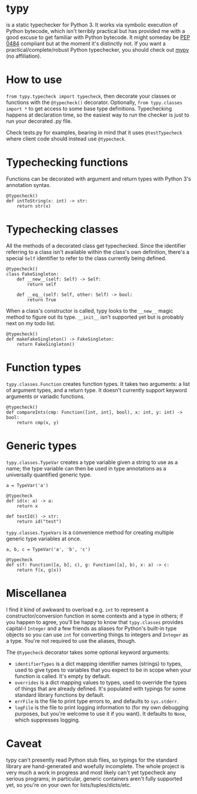 # typy
is a static typechecker for Python 3. It works via symbolic execution of Python bytecode, which isn't terribly practical but has provided me with a good excuse to get familiar with Python bytecode. It might someday be [PEP 0484](https://www.python.org/dev/peps/pep-0484/ "PEP 0484") compliant but at the moment it's distinctly not. If you want a practical/complete/robust Python typechecker, you should check out [mypy](http://mypy-lang.org/ "mypy") (no affiliation).

# How to use
`from typy.typecheck import typecheck`, then decorate your classes or functions with the `@typecheck()` decorator. Optionally, `from typy.classes import *` to get access to some base type definitions. Typechecking happens at declaration time, so the easiest way to run the checker is just to run your decorated .py file.

Check tests.py for examples, bearing in mind that it uses `@testTypecheck` where client code should instead use `@typecheck`.

# Typechecking functions
Functions can be decorated with argument and return types with Python 3's annotation syntax.

```
@typecheck()
def intToString(x: int) -> str:
    return str(x)
```

# Typechecking classes
All the methods of a decorated class get typechecked. Since the identifier referring to a class isn't available within the class's own definition, there's a special `Self` identifier to refer to the class currently being defined.

```
@typecheck()
class FakeSingleton:
    def __new__(self: Self) -> Self:
        return self
    
    def __eq__(self: Self, other: Self) -> bool:
        return True
```

When a class's constructor is called, typy looks to the `__new__` magic method to figure out its type. `__init__` isn't supported yet but is probably next on my todo list.

```
@typecheck()
def makeFakeSingleton() -> FakeSingleton:
    return FakeSingleton()
```

# Function types
`typy.classes.Function` creates function types. It takes two arguments: a list of argument types, and a return type. It doesn't currently support keyword arguments or variadic functions.

```
@typecheck()
def compareInts(cmp: Function([int, int], bool), x: int, y: int) -> bool:
    return cmp(x, y)
```

# Generic types
`typy.classes.TypeVar` creates a type variable given a string to use as a name; the type variable can then be used in type annotations as a universally quantified generic type.

```
a = TypeVar('a')

@typecheck
def id(x: a) -> a:
    return x

def testId() -> str:
    return id("test")
```

`typy.classes.TypeVars` is a convenience method for creating multiple generic type variables at once.

```
a, b, c = TypeVar('a', 'b', 'c')

@typecheck
def s(f: Function([a, b], c), g: Function([a], b), x: a) -> c:
    return f(x, g(x))
```

# Miscellanea
I find it kind of awkward to overload e.g. `int` to represent a constructor/conversion function in some contexts and a type in others; if you happen to agree, you'll be happy to know that `typy.classes` provides capital-I `Integer` and a few friends as aliases for Python's built-in type objects so you can use `int` for converting things to integers and `Integer` as a type. You're not required to use the aliases, though.

The `@typecheck` decorator takes some optional keyword arguments:
* `identifierTypes` is a dict mapping identifier names (strings) to types, used to give types to variables that you expect to be in scope when your function is called. It's empty by default.
* `overrides` is a dict mapping values to types, used to override the types of things that are already defined. It's populated with typings for some standard library functions by default.
* `errFile` is the file to print type errors to, and defaults to `sys.stderr`.
* `logFile` is the file to print logging information to (for my own debugging purposes, but you're welcome to use it if you want). It defaults to `None`, which suppresses logging.

# Caveat
typy can't presently read Python stub files, so typings for the standard library are hand-generated and woefully incomplete. The whole project is very much a work in progress and most likely can't yet typecheck any serious programs; in particular, generic containers aren't fully supported yet, so you're on your own for lists/tuples/dicts/etc.
